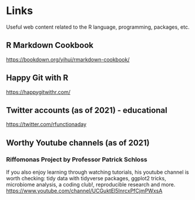 # Links

Useful web content related to the R language, programming, packages, etc. 

## R Markdown Cookbook
https://bookdown.org/yihui/rmarkdown-cookbook/ 

## Happy Git with R
https://happygitwithr.com/





## Twitter accounts (as of 2021) - educational
https://twitter.com/rfunctionaday 




## Worthy Youtube channels (as of 2021)
### Riffomonas Project by Professor Patrick Schloss
If you also enjoy learning through watching tutorials, his youtube channel is worth checking:  tidy data with tidyverse packages, ggplot2 tricks, microbiome analysis, a coding club!, reproducible research and more.
https://www.youtube.com/channel/UCGuktEl5InrcxPfCjmPWxsA 
